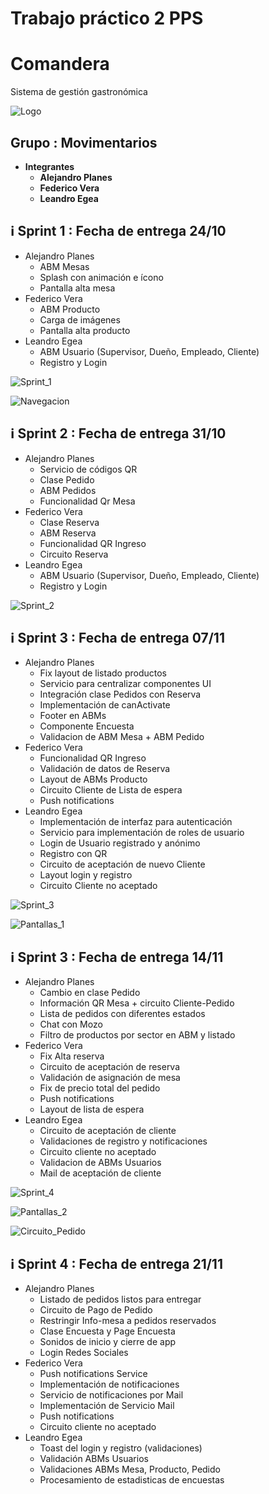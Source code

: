 # Trabajo práctico 2 PPS
# Comandera
Sistema de gestión gastronómica

![Logo](https://firebasestorage.googleapis.com/v0/b/tp2-comanda-pps.appspot.com/o/readme%2Flogo.png?alt=media&token=99928d52-07f6-42b1-b8fe-ad8da6f78413 "Logo")

## Grupo : Movimentarios

- **Integrantes**
  - **Alejandro Planes**
  - **Federico Vera**
  - **Leandro Egea**

## :information_source: Sprint 1 : Fecha de entrega 24/10 

- Alejandro Planes
  - ABM Mesas
  - Splash con animación e ícono
  - Pantalla alta mesa
- Federico Vera
  - ABM Producto
  - Carga de imágenes
  - Pantalla alta producto
- Leandro Egea
  - ABM Usuario (Supervisor, Dueño, Empleado, Cliente)
  - Registro y Login


![Sprint_1](https://firebasestorage.googleapis.com/v0/b/tp2-comanda-pps.appspot.com/o/readme%2Fsprint_1.png?alt=media&token=39219713-8688-4526-82c2-dc403235debc "Sprint 1")

![Navegacion](https://firebasestorage.googleapis.com/v0/b/tp2-comanda-pps.appspot.com/o/readme%2FNavegacion_app_V0.png?alt=media&token=b1c8ee22-1996-4fca-a3f4-ab3df7c5f5d0 "Navegacion")


## :information_source: Sprint 2 : Fecha de entrega 31/10 

- Alejandro Planes
  - Servicio de códigos QR
  - Clase Pedido
  - ABM Pedidos
  - Funcionalidad Qr Mesa
- Federico Vera  
  - Clase Reserva
  - ABM Reserva
  - Funcionalidad QR Ingreso
  - Circuito Reserva
- Leandro Egea
  - ABM Usuario (Supervisor, Dueño, Empleado, Cliente)
  - Registro y Login

![Sprint_2](https://firebasestorage.googleapis.com/v0/b/tp2-comanda-pps.appspot.com/o/readme%2Fsprint_2.png?alt=media&token=230624d0-1ed1-4ace-8def-ba3e2af7ba94 "Sprint 2")

## :information_source: Sprint 3 : Fecha de entrega 07/11 

- Alejandro Planes
  - Fix layout de listado productos
  - Servicio para centralizar componentes UI
  - Integración clase Pedidos con Reserva
  - Implementación de canActivate
  - Footer en ABMs 
  - Componente Encuesta
  - Validacion de ABM Mesa + ABM Pedido
- Federico Vera  
  - Funcionalidad QR Ingreso
  - Validación de datos de Reserva
  - Layout de ABMs Producto
  - Circuito Cliente de Lista de espera
  - Push notifications
- Leandro Egea
  - Implementación de interfaz para autenticación
  - Servicio para implementación de roles de usuario
  - Login de Usuario registrado y anónimo
  - Registro con QR
  - Circuito de aceptación de nuevo Cliente
  - Layout login y registro
  - Circuito Cliente no aceptado

![Sprint_3](https://firebasestorage.googleapis.com/v0/b/tp2-comanda-pps.appspot.com/o/readme%2Fsprint_3.png?alt=media&token=a93175aa-4666-47cb-975f-6c09736510f9 "Sprint 3")

![Pantallas_1](https://firebasestorage.googleapis.com/v0/b/tp2-comanda-pps.appspot.com/o/readme%2Fpantallas_1.png?alt=media&token=7cad239c-3c69-4042-824e-96ccc6f41c98 "Pantallas 1")

## :information_source: Sprint 3 : Fecha de entrega 14/11 

- Alejandro Planes
  - Cambio en clase Pedido
  - Información QR Mesa + circuito Cliente-Pedido 
  - Lista de pedidos con diferentes estados
  - Chat con Mozo
  - Filtro de productos por sector en ABM y listado
- Federico Vera
  - Fix Alta reserva
  - Circuito de aceptación de reserva
  - Validación de asignación de mesa
  - Fix de precio total del pedido
  - Push notifications
  - Layout de lista de espera
- Leandro Egea
  - Circuito de aceptación de cliente
  - Validaciones de registro y notificaciones
  - Circuito cliente no aceptado
  - Validacion de ABMs Usuarios
  - Mail de aceptación de cliente


![Sprint_4](https://firebasestorage.googleapis.com/v0/b/tp2-comanda-pps.appspot.com/o/readme%2Fsprint_4.png?alt=media&token=bf290386-cdd3-40ce-b8c6-025e17525111 "Sprint 4")

![Pantallas_2](https://firebasestorage.googleapis.com/v0/b/tp2-comanda-pps.appspot.com/o/readme%2Fpantallas_2.png?alt=media&token=b5303561-4b62-4f73-84f3-84d711fd3893 "Pantallas 2")

![Circuito_Pedido](https://firebasestorage.googleapis.com/v0/b/tp2-comanda-pps.appspot.com/o/readme%2FCircuito_Pedido.png?alt=media&token=06bc1ab0-fb79-4880-bebc-9f6bcc55081d "Circuito Pedido")


## :information_source: Sprint 4 : Fecha de entrega 21/11 

- Alejandro Planes
  - Listado de pedidos listos para entregar
  - Circuito de Pago de Pedido
  - Restringir Info-mesa a pedidos reservados
  - Clase Encuesta y Page Encuesta
  - Sonidos de inicio y cierre de app
  - Login Redes Sociales
- Federico Vera
  - Push notifications Service
  - Implementación de notificaciones
  - Servicio de notificaciones por Mail
  - Implementación de Servicio Mail
  - Push notifications
  - Circuito cliente no aceptado
- Leandro Egea
  - Toast del login y registro (validaciones)
  - Validación ABMs Usuarios
  - Validaciones ABMs Mesa, Producto, Pedido
  - Procesamiento de estadisticas de encuestas